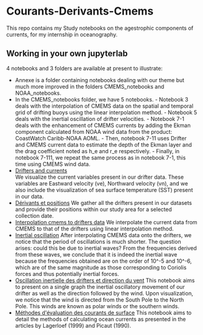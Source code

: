 # Courants-Derivants-Cmems

This repo contains 
my Study notebooks on the agestrophic components of currents, for my internship in oceanography.

## Working in your own jupyterlab

4 notebooks and 3 folders are available at present to illustrate:
- Annexe is a folder containing notebooks dealing with our theme but much more improved in the folders CMEMS_notebooks and NOAA_notebooks.
- In the CMEMS_notebooks folder, we have 5 notebooks.
        - Notebook 3 deals with the interpolation of CMEMS data on the spatial and temporal grid of drifting buoys using the linear interpolation method.
        - Notebook 5 deals with the inertial oscillation of drifter velocities.
        - Notebook 7-1 deals with the enhancement of CMEMS currents by adding the Ekman component calculated from NOAA wind data from the product: CoastWatch Caribb-NOAA AOML.
        -  Then, notebook 7-11 uses Drifter and CMEMS current data to estimate the depth of the Ekman layer and the drag coefficient noted as h_e and r_e respectively.
        - Finally, in notebook 7-111, we repeat the same process as in notebook 7-1, this time using CMEMS wind data.
- [Drifters and currents](1-dériveurs-courants-visualisations.ipynb)  
We visualize the current variables present in our drifter data. These variables are Eastward velocity (ve), Northward velocity (vn), and we also include the visualization of sea surface temperature (SST) present in our data.
- [Dérivants et positions](2-drifters-positions.ipynb) 
We gather all the drifters present in our datasets and provide their positions within our study area for a selected collection date.
- [Interpolation cmems to drifters data](3-interpolation-cmems-drifters.ipynb)
We interpolate the current data from CMEMS to that of the drifters using linear interpolation method.
- [Inertial oscillation](4-oscillation-inertielle-des-dérives.ipynb)
After interpolating CMEMS data onto the drifters, we notice that the period of oscillations is much shorter. The question arises: could this be due to inertial waves? From the frequencies derived from these waves, we conclude that it is indeed the inertial wave because the frequencies obtained are on the order of 10^-5 and 10^-6, which are of the same magnitude as those corresponding to Coriolis forces and thus potentially inertial forces.
- [Oscillation inertielle des drifters et direction du vent](5-oscillation_inertielle_et_vent.ipynb)
This notebook aims to present on a single graph the inertial oscillatory movement of our drifter as well as the direction followed by the wind. Upon visualization, we notice that the wind is directed from the South Pole to the North Pole. This winds are known as polar winds or the southern winds. 
- [Méthodes d'évaluation des courants de surface](Méthodes-de-calcul-des-courants.ipynb)
This notebook aims to detail the methods of calculating ocean currents as presented in the articles by Lagerloef (1999) and Picaut (1990). 




